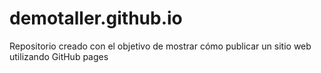 # demotaller.github.io
Repositorio creado con el objetivo de mostrar cómo publicar un sitio web utilizando GitHub pages
